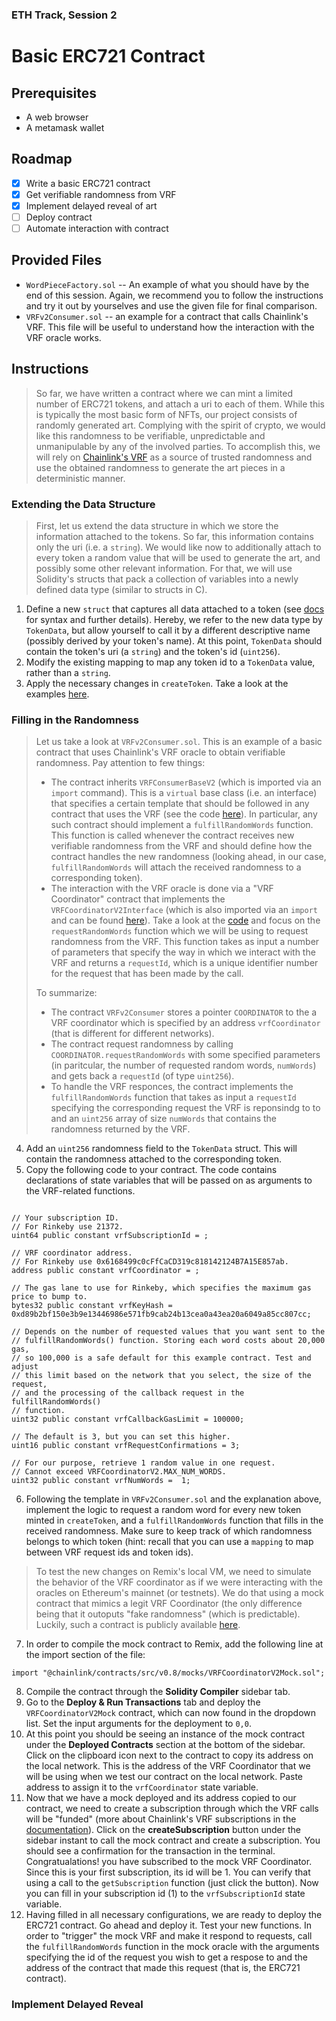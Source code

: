 ### ETH Track, Session 2
# Basic ERC721 Contract

## Prerequisites

- A web browser
- A metamask wallet

## Roadmap

- [x] Write a basic ERC721 contract
- [x] Get verifiable randomness from VRF
- [x] Implement delayed reveal of art
- [ ] Deploy contract
- [ ] Automate interaction with contract

## Provided Files

- `WordPieceFactory.sol` -- An example of what you should have by the end of this session. Again, we recommend you to follow the instructions and try it out by yourselves and use the given file for final comparison.
- `VRFv2Consumer.sol` -- an example for a contract that calls Chainlink's VRF. This file will be useful to understand how the interaction with the VRF oracle works.

## Instructions

> So far, we have written a contract where we can mint a limited number of ERC721 tokens, and attach a uri to each of them. While this is typically the most basic form of NFTs, our project consists of randomly generated art. Complying with the spirit of crypto, we would like this randomness to be verifiable, unpredictable and unmanipulable by any of the involved parties. To accomplish this, we will rely on [Chainlink's VRF](https://docs.chain.link/docs/vrf/v2/introduction/) as a source of trusted randomness and use the obtained randomness to generate the art pieces in a deterministic manner.
>

### Extending the Data Structure

> First, let us extend the data structure in which we store the information attached to the tokens. So far, this information contains only the uri (i.e. a `string`). We would like now to additionally attach to every token a random value that will be used to generate the art, and possibly some other relevant information. For that, we will use Solidity's structs that pack a collection of variables into a newly defined data type (similar to structs in C).
>

1. Define a new `struct` that captures all data attached to a token (see [docs](https://docs.soliditylang.org/en/v0.8.16/types.html#structs) for syntax and further details). Hereby, we refer to the new data type by `TokenData`, but allow yourself to call it by a different descriptive name (possibly derived by your token's name). At this point, `TokenData` should contain the token's uri (a `string`) and the token's id (`uint256`).
2. Modify the existing mapping to map any token id to a `TokenData` value, rather than a `string`.
3. Apply the necessary changes in `createToken`. Take a look at the examples [here](https://solidity-by-example.org/structs/).


### Filling in the Randomness

> Let us take a look at `VRFv2Consumer.sol`. This is an example of a basic contract that uses Chainlink's VRF oracle to obtain verifiable randomness. Pay attention to few things:
> - The contract inherits `VRFConsumerBaseV2` (which is imported via an `import` command). This is a `virtual` base class (i.e. an interface) that specifies a certain template that should be followed in any contract that uses the VRF (see the code [here](https://github.com/smartcontractkit/chainlink/blob/develop/contracts/src/v0.8/VRFConsumerBaseV2.sol)). In particular, any such contract should implement a `fulfillRandomWords` function. This function is called whenever the contract receives new verifiable randomness from the VRF and should define how the contract handles the new randomness (looking ahead, in our case, `fulfillRandomWords` will attach the received randomness to a corresponding token).
> - The interaction with the VRF oracle is done via a "VRF Coordinator" contract that implements the `VRFCoordinatorV2Interface` (which is also imported via an `import` and can be found [here](https://github.com/smartcontractkit/chainlink/blob/develop/contracts/src/v0.8/interfaces/VRFCoordinatorV2Interface.sol)). Take a look at the [code](https://github.com/smartcontractkit/chainlink/blob/develop/contracts/src/v0.8/interfaces/VRFCoordinatorV2Interface.sol) and focus on the `requestRandomWords` function which we will be using to request randomness from the VRF. This function takes as input a number of parameters that specify the way in which we interact with the VRF and returns a `requestId`, which is a unique identifier number for the request that has been made by the call.
>
> To summarize:
> - The contract `VRFv2Consumer` stores a pointer `COORDINATOR` to the a VRF coordinator which is specified by an address `vrfCoordinator` (that is different for different networks).
> - The contract request randomness by calling `COORDINATOR.requestRandomWords` with some specified parameters (in paritcular, the number of requested random words, `numWords`) and gets back a `requestId` (of type `uint256`).
> - To handle the VRF responces, the contract implements the `fulfillRandomWords` function that takes as input a `requestId` specifying the corresponding request the VRF is reponsindg to to and an `uint256` array of size `numWords` that contains the randomness returned by the VRF.
>

4. Add an `uint256` randomness field to the `TokenData` struct. This will contain the randomness attached to the corresponding token.
5. Copy the following code to your contract. The code contains declarations of state variables that will be passed on as arguments to the VRF-related functions.

```solidity

// Your subscription ID.
// For Rinkeby use 21372.
uint64 public constant vrfSubscriptionId = ;

// VRF coordinator address.
// For Rinkeby use 0x6168499c0cFfCaCD319c818142124B7A15E857ab.
address public constant vrfCoordinator = ;

// The gas lane to use for Rinkeby, which specifies the maximum gas price to bump to.
bytes32 public constant vrfKeyHash = 0xd89b2bf150e3b9e13446986e571fb9cab24b13cea0a43ea20a6049a85cc807cc;

// Depends on the number of requested values that you want sent to the
// fulfillRandomWords() function. Storing each word costs about 20,000 gas,
// so 100,000 is a safe default for this example contract. Test and adjust
// this limit based on the network that you select, the size of the request,
// and the processing of the callback request in the fulfillRandomWords()
// function.
uint32 public constant vrfCallbackGasLimit = 100000;

// The default is 3, but you can set this higher.
uint16 public constant vrfRequestConfirmations = 3;

// For our purpose, retrieve 1 random value in one request.
// Cannot exceed VRFCoordinatorV2.MAX_NUM_WORDS.
uint32 public constant vrfNumWords =  1;

```
6. Following the template in `VRFv2Consumer.sol` and the explanation above, implement the logic to request a random word for every new token minted in `createToken`, and a `fulfillRandomWords` function that fills in the received randomness. Make sure to keep track of which randomness belongs to which token (hint: recall that you can use a `mapping` to map between VRF request ids and token ids).

> To test the new changes on Remix's local VM, we need to simulate the behavior of the VRF coordinator as if we were interacting with the oracles on Ethereum's mainnet (or testnets). We do that using a mock contract that mimics a legit VRF Coordinator (the only difference being that it outoputs "fake randomness" (which is predictable). Luckily, such a contract is publicly available [here](https://github.com/smartcontractkit/chainlink/blob/develop/contracts/src/v0.8/mocks/VRFCoordinatorV2Mock.sol).
>

7. In order to compile the mock contract to Remix, add the following line at the import section of the file:
```solidity
import "@chainlink/contracts/src/v0.8/mocks/VRFCoordinatorV2Mock.sol";
```
8. Compile the contract through the **Solidity Compiler** sidebar tab.
9. Go to the **Deploy & Run Transactions** tab and deploy the `VRFCoordinatorV2Mock` contract, which can now found in the dropdown list. Set the input arguments for the deployment to `0,0`.
10. At this point you should be seeing an instance of the mock contract under the **Deployed Contracts** section at the bottom of the sidebar. Click on the clipboard icon next to the contract to copy its address on the local network. This is the address of the VRF Coordinator that we will be using when we test our contract on the local network. Paste address to assign it to the `vrfCoordinator` state variable.
11. Now that we have a mock deployed and its address copied to our contract, we need to create a subscription through which the VRF calls will be "funded" (more about Chainlink's VRF subscriptions in the [documentation](https://docs.chain.link/docs/vrf/v2/introduction/#subscriptions)). Click on the **createSubscription** button under the sidebar instant to call the mock contract and create a subscription. You should see a confirmation for the transaction in the terminal. Congratualations! you have subscribed to the mock VRF Coordinator. Since this is your first subscription, its id will be 1. You can verify that using a call to the `getSubscription` function (just click the button). Now you can fill in your subscription id (1) to the `vrfSubscriptionId` state variable.
12. Having filled in all necessary configurations, we are ready to deploy the ERC721 contract. Go ahead and deploy it. Test your new functions. In order to "trigger" the mock VRF and make it respond to requests, call the `fulfillRandomWords` function in the mock oracle with the arguments specifying the id of the request you wish to get a respose to and the address of the contract that made this request (that is, the ERC721 contract).
> 

### Implement Delayed Reveal
